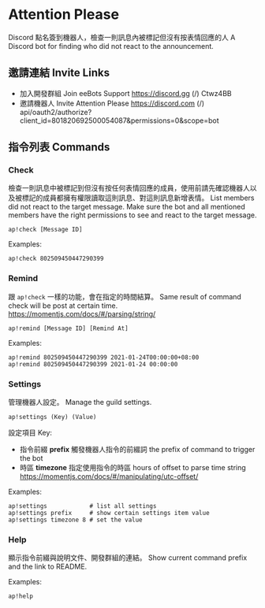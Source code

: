 # Attention Please
Discord 點名簽到機器人，檢查一則訊息內被標記但沒有按表情回應的人
A Discord bot for finding who did not react to the announcement.


## 邀請連結 Invite Links
- 加入開發群組 Join eeBots Support
  https://discord.gg (/) Ctwz4BB
- 邀請機器人 Invite Attention Please
  https://discord.com (/) api/oauth2/authorize?client_id=801820692500054087&permissions=0&scope=bot


## 指令列表 Commands

### Check
檢查一則訊息中被標記到但沒有按任何表情回應的成員，使用前請先確認機器人以及被標記的成員都擁有權限讀取這則訊息、對這則訊息新增表情。
List members did not react to the target message. Make sure the bot and all mentioned members have the right permissions to see and react to the target message.

`ap!check [Message ID]`

Examples:
```
ap!check 802509450447290399
```

### Remind
跟 `ap!check` 一樣的功能，會在指定的時間結算。
Same result of command check will be post at certain time.
https://momentjs.com/docs/#/parsing/string/

`ap!remind [Message ID] [Remind At]`

Examples:
```
ap!remind 802509450447290399 2021-01-24T00:00:00+08:00
ap!remind 802509450447290399 2021-01-24 00:00:00
```

### Settings
管理機器人設定。
Manage the guild settings.

`ap!settings (Key) (Value)`

設定項目 Key:
- 指令前綴 **prefix**
  觸發機器人指令的前綴詞
  the prefix of command to trigger the bot
- 時區 **timezone**
  指定使用指令的時區
  hours of offset to parse time string
  https://momentjs.com/docs/#/manipulating/utc-offset/

Examples:
```
ap!settings            # list all settings
ap!settings prefix     # show certain settings item value
ap!settings timezone 8 # set the value 
```

### Help
顯示指令前綴與說明文件、開發群組的連結。
Show current command prefix and the link to README.

Examples:
```
ap!help
```
